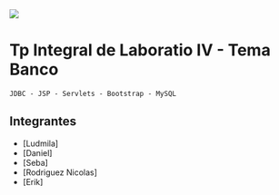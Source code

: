 <img style="background-color: white;" src="https://frgp.cvg.utn.edu.ar/pluginfile.php/1/theme_snap/logo/1697941287/logo-utn-siglas.png">

# Tp Integral de Laboratio IV - Tema Banco

```JDBC - JSP - Servlets - Bootstrap - MySQL ```



## Integrantes
- [Ludmila]
- [Daniel]
- [Seba]
- [Rodriguez Nicolas]
- [Erik]

